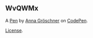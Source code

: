 WvQWMx
------


A [Pen](http://codepen.io/AnnaGroeschner/pen/WvQWMx) by [Anna Gröschner](http://codepen.io/AnnaGroeschner) on [CodePen](http://codepen.io/).

[License](http://codepen.io/AnnaGroeschner/pen/WvQWMx/license).